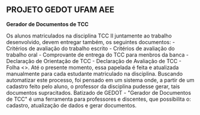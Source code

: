 ## PROJETO GEDOT UFAM AEE

**Gerador de Documentos de TCC**

Os alunos matriculados na disciplina TCC II juntamente ao trabalho desenvolvido, devem entregar também, os seguintes documentos:
	- Critérios de avaliação do trabalho escrito
	- Critérios de avaliação do trabalho oral
	- Comprovante de entrega do TCC para menbros da banca
	- Declaração de Orientação de TCC
	- Declaração de Avaliação de TCC
	- Folha
<<citar os documentos>>. Até o presente momento, essa papelada é feita e atualizada manualmente para cada estudante matriculado na disciplina. Buscando automatizar este processo, foi pensado em um sistema onde, a partir de um cadastro feito pelo aluno, o professor da disciplina pudesse gerar, tais documentos supracitados. Batizado de GEDOT - "Gerador de Documentos de TCC" é uma ferramenta para professores e discentes, que possibilita o: cadastro, atualização de dados e gerar documentos.
